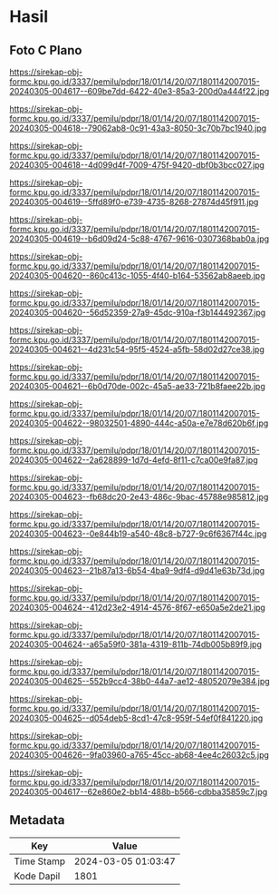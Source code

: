# Hasil

## Foto C Plano

https://sirekap-obj-formc.kpu.go.id/3337/pemilu/pdpr/18/01/14/20/07/1801142007015-20240305-004617--609be7dd-6422-40e3-85a3-200d0a444f22.jpg

https://sirekap-obj-formc.kpu.go.id/3337/pemilu/pdpr/18/01/14/20/07/1801142007015-20240305-004618--79062ab8-0c91-43a3-8050-3c70b7bc1940.jpg

https://sirekap-obj-formc.kpu.go.id/3337/pemilu/pdpr/18/01/14/20/07/1801142007015-20240305-004618--4d099d4f-7009-475f-9420-dbf0b3bcc027.jpg

https://sirekap-obj-formc.kpu.go.id/3337/pemilu/pdpr/18/01/14/20/07/1801142007015-20240305-004619--5ffd89f0-e739-4735-8268-27874d45f911.jpg

https://sirekap-obj-formc.kpu.go.id/3337/pemilu/pdpr/18/01/14/20/07/1801142007015-20240305-004619--b6d09d24-5c88-4767-9616-0307368bab0a.jpg

https://sirekap-obj-formc.kpu.go.id/3337/pemilu/pdpr/18/01/14/20/07/1801142007015-20240305-004620--860c413c-1055-4f40-b164-53562ab8aeeb.jpg

https://sirekap-obj-formc.kpu.go.id/3337/pemilu/pdpr/18/01/14/20/07/1801142007015-20240305-004620--56d52359-27a9-45dc-910a-f3b144492367.jpg

https://sirekap-obj-formc.kpu.go.id/3337/pemilu/pdpr/18/01/14/20/07/1801142007015-20240305-004621--4d231c54-95f5-4524-a5fb-58d02d27ce38.jpg

https://sirekap-obj-formc.kpu.go.id/3337/pemilu/pdpr/18/01/14/20/07/1801142007015-20240305-004621--6b0d70de-002c-45a5-ae33-721b8faee22b.jpg

https://sirekap-obj-formc.kpu.go.id/3337/pemilu/pdpr/18/01/14/20/07/1801142007015-20240305-004622--98032501-4890-444c-a50a-e7e78d620b6f.jpg

https://sirekap-obj-formc.kpu.go.id/3337/pemilu/pdpr/18/01/14/20/07/1801142007015-20240305-004622--2a628899-1d7d-4efd-8f11-c7ca00e9fa87.jpg

https://sirekap-obj-formc.kpu.go.id/3337/pemilu/pdpr/18/01/14/20/07/1801142007015-20240305-004623--fb68dc20-2e43-486c-9bac-45788e985812.jpg

https://sirekap-obj-formc.kpu.go.id/3337/pemilu/pdpr/18/01/14/20/07/1801142007015-20240305-004623--0e844b19-a540-48c8-b727-9c6f6367f44c.jpg

https://sirekap-obj-formc.kpu.go.id/3337/pemilu/pdpr/18/01/14/20/07/1801142007015-20240305-004623--21b87a13-6b54-4ba9-9df4-d9d41e63b73d.jpg

https://sirekap-obj-formc.kpu.go.id/3337/pemilu/pdpr/18/01/14/20/07/1801142007015-20240305-004624--412d23e2-4914-4576-8f67-e650a5e2de21.jpg

https://sirekap-obj-formc.kpu.go.id/3337/pemilu/pdpr/18/01/14/20/07/1801142007015-20240305-004624--a65a59f0-381a-4319-811b-74db005b89f9.jpg

https://sirekap-obj-formc.kpu.go.id/3337/pemilu/pdpr/18/01/14/20/07/1801142007015-20240305-004625--552b9cc4-38b0-44a7-ae12-48052079e384.jpg

https://sirekap-obj-formc.kpu.go.id/3337/pemilu/pdpr/18/01/14/20/07/1801142007015-20240305-004625--d054deb5-8cd1-47c8-959f-54ef0f841220.jpg

https://sirekap-obj-formc.kpu.go.id/3337/pemilu/pdpr/18/01/14/20/07/1801142007015-20240305-004626--9fa03960-a765-45cc-ab68-4ee4c26032c5.jpg

https://sirekap-obj-formc.kpu.go.id/3337/pemilu/pdpr/18/01/14/20/07/1801142007015-20240305-004617--62e860e2-bb14-488b-b566-cdbba35859c7.jpg


## Metadata

| Key        | Value               |
| ---------- | ------------------- |
| Time Stamp | 2024-03-05 01:03:47 |
| Kode Dapil | 1801                |



